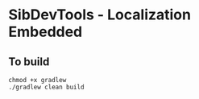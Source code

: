 # SibDevTools - Localization Embedded

## To build

```shell
chmod +x gradlew
./gradlew clean build
```